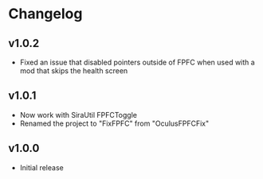 ﻿# Changelog

## v1.0.2

- Fixed an issue that disabled pointers outside of FPFC when used with a mod that skips the health screen

## v1.0.1

- Now work with SiraUtil FPFCToggle
- Renamed the project to "FixFPFC" from "OculusFPFCFix"

## v1.0.0

- Initial release
